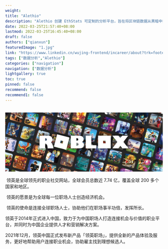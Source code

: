 ```yaml
---
weight: 
title: "Alethio"
description: "Alethio 创建 EthStats 可定制的分析平台，旨在将区块链数据从黑暗中拉出，推动透明度向前发展，并使过去和现在的以太坊数据易于访问和消化，赋予用户权力"
date: 2022-03-25T21:57:40+08:00
lastmod: 2022-03-25T16:45:40+08:00
draft: false
authors: ["qianxun"]
featuredImage: "1.jpg"
link: "https://www.linkedin.cn/wujing-frontend/incareer/about?trk=footer_footer-about"
tags: ["数据分析","Alethio"]
categories: ["navigation"]
navigation: ["数据分析"]
lightgallery: true
toc: true
pinned: false
recommend: false
recommend1: false
---
```

​      ![](1.jpg)

​      领英是全球领先的职业社交网站，全球会员总数近 7.74 亿，覆盖全球 200 多个国家和地区。

​      领英的愿景是为全球每一位职场人士创造经济机会。 

​      领英的使命是连接全球职场人士，协助他们在职场事半功倍，发挥所长。

​      领英于2014年正式进入中国，致力于为中国职场人打造连接机会与价值的职业平台，并同时为中国企业提供人才和营销解决方案。

2021年12月，领英中国正式发布新产品「领英职场」，提供全新的产品体验及服务，更好地帮助用户连接职业机会，协助雇主找到理想候选人。